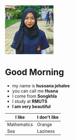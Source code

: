 ![GitHub Logo](JJ.JPG)
# Good Morning
* my name is **hussana jehalee**
* you can call me **Husna**
* I come from **Songkhla**
* I study at **RMUTS**
* **I am very beautiful**

| I like    |  I don't like  |
| --------- | ---------- |
|Mathematics   |Orange       |
| Sea      |  Laziness    |

